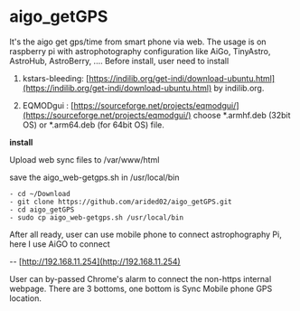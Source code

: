# aigo_getGPS

It's the aigo get gps/time from smart phone via web. The usage is on raspberry pi with astrophotography configuration like AiGo, TinyAstro, AstroHub, AstroBerry, ....
Before install, user need to install 

1. kstars-bleeding: [https://indilib.org/get-indi/download-ubuntu.html](https://indilib.org/get-indi/download-ubuntu.html)
      by indilib.org. 
      
2. EQMODgui :
      [https://sourceforge.net/projects/eqmodgui/](https://sourceforge.net/projects/eqmodgui/) 
      choose *.armhf.deb (32bit OS) or *.arm64.deb (for 64bit OS) file.

**install**

Upload web sync files to /var/www/html

save the aigo_web-getgps.sh in /usr/local/bin

    - cd ~/Download
    - git clone https://github.com/arided02/aigo_getGPS.git
    - cd aigo_getGPS
    - sudo cp aigo_web-getgps.sh /usr/local/bin

    
After all ready, user can use mobile phone to connect astrophography Pi, here I use AiGO to connect

   -- [http://192.168.11.254](http://192.168.11.254)
  
   User can by-passed Chrome's alarm to connect the non-https internal webpage. There are 3 bottoms, one bottom is Sync Mobile phone GPS location.
  
